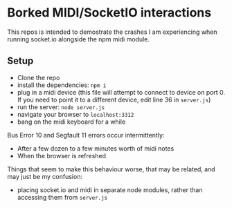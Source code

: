 # Borked MIDI/SocketIO interactions
This repos is intended to demostrate the crashes I am experiencing when running socket.io alongside the npm midi module.

## Setup

* Clone the repo
* install the dependencies: `npm i`
* plug in a midi device
  (this file will attempt to connect to device on port 0. If you need to point it to a different device, edit line 36 in `server.js`)
* run the server: `node server.js`
* navigate your browser to `localhost:3312`
* bang on the midi keyboard for a while

Bus Error 10 and Segfault 11 errors occur intermittently:
* After a few dozen to a few minutes worth of midi notes
* When the browser is refreshed

Things that seem to make this behaviour worse, that may be related, and may just be my confusion:
* placing socket.io and midi in separate node modules, rather than accessing them from `server.js`

